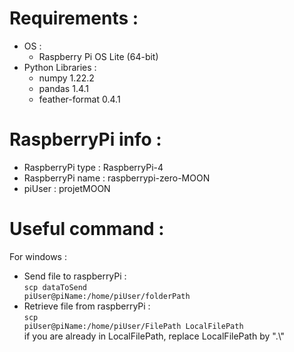 # Requirements :<br/>

- OS :
  - Raspberry Pi OS Lite (64-bit)
- Python Libraries :
  - numpy 1.22.2
  - pandas 1.4.1
  - feather-format 0.4.1

# RaspberryPi info :<br/>

- RaspberryPi type : RaspberryPi-4
  <br/>
- RaspberryPi name : raspberrypi-zero-MOON
- piUser : projetMOON

# Useful command :<br/>

For windows :<br/>

- Send file to raspberryPi :<br/>
  <code>scp dataToSend piUser@piName:/home/piUser/folderPath</code><br/>
- Retrieve file from raspberryPi :<br/>
  <code>scp piUser@piName:/home/piUser/FilePath LocalFilePath</code><br/>
  if you are already in LocalFilePath, replace LocalFilePath by ".\\"<br/>
